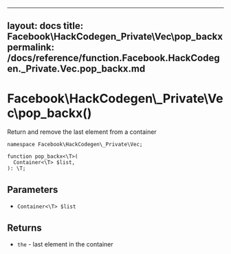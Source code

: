 
***

layout: docs
title: Facebook\\HackCodegen\_Private\\Vec\\pop_backx
permalink: /docs/reference/function.Facebook.HackCodegen._Private.Vec.pop_backx.md
---







# Facebook\\HackCodegen\\_Private\\Vec\\pop_backx()




Return and remove the last element from a container




``` Hack
namespace Facebook\HackCodegen\_Private\Vec;

function pop_backx<\T>(
  Container<\T> $list,
): \T;
```




## Parameters




- ` Container<\T> $list `




## Returns




+ ` the ` - last element in the container